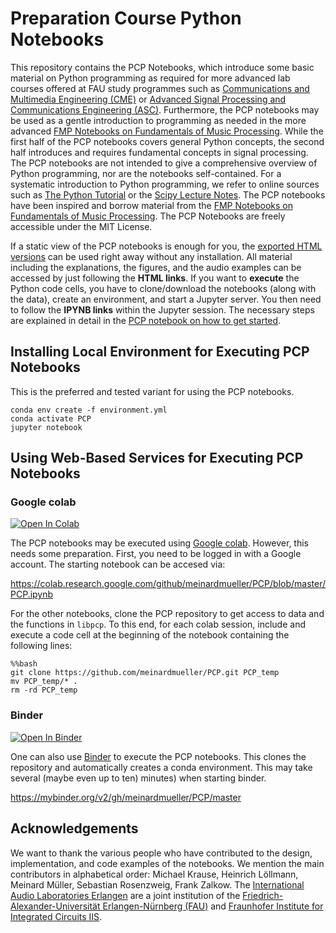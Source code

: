 # Preparation Course Python Notebooks

This repository contains the PCP Notebooks, which introduce some basic material on Python programming as required for more advanced lab courses offered at FAU study programmes such as <a href="https://www.cme.studium.fau.de/">Communications and Multimedia Engineering (CME)</a> or <a href="https://www.asc.studium.fau.de/">Advanced Signal Processing and Communications Engineering (ASC)</a>. Furthermore, the PCP notebooks may be used as a gentle introduction to programming as needed in the more advanced <a href="https://www.audiolabs-erlangen.de/FMP">FMP Notebooks on Fundamentals of Music Processing</a>. While the first half of the PCP notebooks covers general Python concepts, the second half introduces and requires fundamental concepts in signal processing. The PCP notebooks are not intended to give a comprehensive overview of Python programming, nor are the notebooks self-contained. For a systematic introduction to Python programming, we refer to online sources such as  <a href="https://docs.python.org/3/tutorial/index.html">The Python Tutorial</a> or the <a href="https://scipy-lectures.org/">Scipy Lecture Notes</a>. The PCP notebooks have been inspired and borrow material from the <a href="https://www.audiolabs-erlangen.de/FMP">FMP Notebooks on Fundamentals of Music Processing</a>. The PCP Notebooks are freely accessible under the MIT License.

If a static view of the PCP notebooks is enough for you, the [exported HTML versions](https://www.audiolabs-erlangen.de/PCP) can be used right away without any installation. All material including the explanations, the figures, and the audio examples can be accessed by just following the **HTML links**. If you want to **execute** the Python code cells, you have to clone/download the notebooks (along with the data), create an environment, and start a Jupyter server. You then need to follow the **IPYNB links** within the Jupyter session. The necessary steps are explained in detail in the [PCP notebook on how to get started](https://www.audiolabs-erlangen.de/resources/MIR/PCP/PCP_getstarted.html).

## Installing Local Environment for Executing PCP Notebooks
This is the preferred and tested variant for using the PCP notebooks.

```
conda env create -f environment.yml
conda activate PCP
jupyter notebook
```

## Using Web-Based Services for Executing PCP Notebooks

### Google colab
[![Open In Colab](https://colab.research.google.com/assets/colab-badge.svg)](https://colab.research.google.com/github/meinardmueller/PCP/blob/master/PCP.ipynb)

The PCP notebooks may be executed using [Google colab](https://colab.research.google.com/). However, this needs some preparation. First, you need to be logged in with a Google account. The starting notebook can be accesed via:

https://colab.research.google.com/github/meinardmueller/PCP/blob/master/PCP.ipynb

For the other notebooks, clone the PCP repository to get access to data and the functions in `libpcp`. To this end, for each colab session, include and execute a code cell at the beginning of the notebook containing the following lines:

```
%%bash
git clone https://github.com/meinardmueller/PCP.git PCP_temp
mv PCP_temp/* .
rm -rd PCP_temp
```

### Binder
[![Open In Binder](https://mybinder.org/badge_logo.svg)](https://mybinder.org/v2/gh/meinardmueller/PCP/master)

One can also use [Binder](https://mybinder.org/) to execute the PCP notebooks. This clones the repository and automatically creates a conda environment. This may take several (maybe even up to ten) minutes) when starting binder.

https://mybinder.org/v2/gh/meinardmueller/PCP/master

## Acknowledgements

We want to thank the various people who have contributed to the design, implementation, and code examples of the notebooks. We mention the main contributors in alphabetical order: Michael Krause, Heinrich Löllmann, Meinard Müller, Sebastian Rosenzweig, Frank Zalkow. The [International Audio Laboratories Erlangen](https://www.audiolabs-erlangen.de/) are a joint institution of the [Friedrich-Alexander-Universität Erlangen-Nürnberg (FAU)](https://www.fau.eu/) and [Fraunhofer Institute for Integrated Circuits IIS](https://www.iis.fraunhofer.de/en.html).
